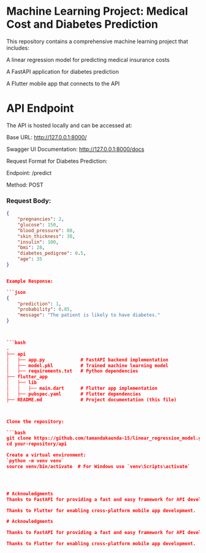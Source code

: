 # Machine Learning Project: Medical Cost and Diabetes Prediction

This repository contains a comprehensive machine learning project that includes:

A linear regression model for predicting medical insurance costs

A FastAPI application for diabetes prediction

A Flutter mobile app that connects to the API

# API Endpoint

The API is hosted locally and can be accessed at:

Base URL: http://127.0.0.1:8000/

Swagger UI Documentation: http://127.0.0.1:8000/docs

Request Format for Diabetes Prediction:

Endpoint: /predict

Method: POST

### Request Body:


```json
{
    "pregnancies": 2,
    "glucose": 150,
    "blood_pressure": 80,
    "skin_thickness": 30,
    "insulin": 100,
    "bmi": 28,
    "diabetes_pedigree": 0.5,
    "age": 35
}


Example Response:

```json
{
    "prediction": 1,
    "probability": 0.85,
    "message": "The patient is likely to have diabetes."
}



```bash
.
├── api
│   ├── app.py             # FastAPI backend implementation
│   ├── model.pkl          # Trained machine learning model
│   ├── requirements.txt   # Python dependencies
├── flutter_app
│   ├── lib
│   │   ├── main.dart      # Flutter app implementation
│   ├── pubspec.yaml       # Flutter dependencies
├── README.md              # Project documentation (this file)



Clone the repository:

```bash
git clone https://github.com/tamandakaunda-15/linear_regression_model.git
cd your-repository/api

Create a virtual environment:
`python -m venv venv`
source venv/bin/activate  # For Windows use `venv\Scripts\activate`




# Acknowledgments
Thanks to FastAPI for providing a fast and easy framework for API development.

Thanks to Flutter for enabling cross-platform mobile app development.

# Acknowledgments

Thanks to FastAPI for providing a fast and easy framework for API development.

Thanks to Flutter for enabling cross-platform mobile app development.

